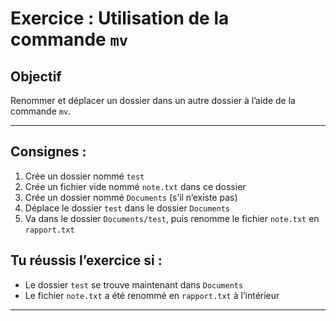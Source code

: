 # Exercice : Utilisation de la commande `mv`
## Objectif
Renommer et déplacer un dossier dans un autre dossier à l’aide de la commande `mv`.  

---

## Consignes :

1) Crée un dossier nommé `test`
2) Crée un fichier vide nommé `note.txt` dans ce dossier
3) Crée un dossier nommé `Documents` (s’il n’existe pas)
4) Déplace le dossier `test` dans le dossier `Documents`
5) Va dans le dossier `Documents/test`, puis renomme le fichier `note.txt` en `rapport.txt`

## Tu réussis l’exercice si :

- Le dossier `test` se trouve maintenant dans `Documents`
- Le fichier `note.txt` a été renommé en `rapport.txt` à l’intérieur

---
